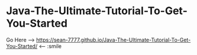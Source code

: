 # Java-The-Ultimate-Tutorial-To-Get-You-Started
Go Here --> https://sean-7777.github.io/Java-The-Ultimate-Tutorial-To-Get-You-Started/ <-- :smile
